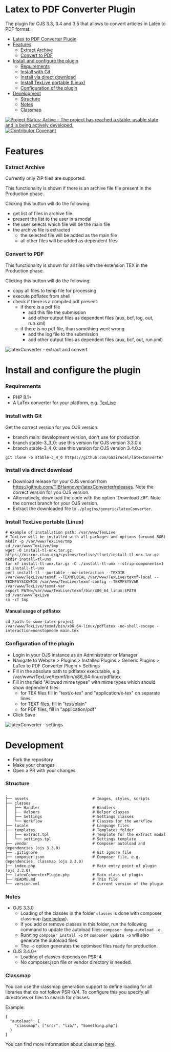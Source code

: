 # Latex to PDF Converter Plugin

The plugin for OJS 3.3, 3.4 and 3.5 that allows to convert articles in Latex to PDF format.

- [Latex to PDF Converter Plugin](#latex-to-pdf-converter-plugin)
- [Features](#features)
    - [Extract Archive](#extract-archive)
    - [Convert to PDF](#convert-to-pdf)
- [Install and configure the plugin](#install-and-configure-the-plugin)
    - [Requirements](#requirements)
    - [Install with Git](#install-with-git)
    - [Install via direct download](#install-via-direct-download)
    - [Install TexLive portable  (Linux)](#install-texlive-portable-linux)
    - [Configuration of the plugin](#configuration-of-the-plugin)
- [Development](#development)
    - [Structure](#structure)
    - [Notes](#notes)
    - [Classmap](#classmap)

[![Project Status: Active – The project has reached a stable, usable state and is being actively developed.](https://www.repostatus.org/badges/latest/active.svg)](https://www.repostatus.org/#active)
[![Contributor Covenant](https://img.shields.io/badge/Contributor%20Covenant-2.1-4baaaa.svg)](code_of_conduct.md)

# Features

### Extract Archive

Currently only ZIP files are supported.

This functionality is shown if there is an archive file file present in the Production phase.

Clicking this button will do the following:

- get list of files in archive file
- present the list to the user in a modal
- the user selects which file will be the main file
- the archive file is extracted
    - the selected file will be added as the main file
    - all other files will be added as dependent files

### Convert to PDF

This functionality is shown for all files with the extension TEX in the Production phase.

Clicking this button will do the following:

- copy all files to temp file for processing
- execute pdflatex from shell
- check if there is a compiled pdf present:
    - if there is a pdf file
        - add this file the submission
        - add other output files as dependent files (aux, bcf, log, out, run.xml)
    - if there is no pdf file, than something went wrong
        - add the log file to the submission
        - add other output files as dependent files (aux, bcf, out, run.xml)

![latexConverter - extract and convert](.project/images/latexConverter-extract-convert.gif)

# Install and configure the plugin

### Requirements

- PHP 8.1+
- A LaTex converter for your platform, e.g. [TexLive](https://tug.org/texlive)

### Install with Git

Get the correct version for you OJS version:

- branch main: development version, don't use for production
- branch stable-3_3_0: use this version for OJS version 3.3.0.x
- branch stable-3_4_0: use this version for OJS version 3.4.0.x

```shell
git clone -b stable-3_4_0 https://github.com/GaziYucel/latexConverter
```

### Install via direct download

- Download release for your OJS version from https://github.com/TIBHannover/latexConverter/releases. Note the correct
  version for you OJS version.
- Alternatively, download the code with the option 'Download ZIP'. Note the correct branch for your OJS version.
- Extract the downloaded file to `./plugins/generic/latexConverter`.

### Install TexLive portable (Linux)

```shell
# example of installation path: /var/www/TexLive
# TexLive will be installed with all packages and options (around 8GB)
mkdir -p /var/www/TexLive/tmp
cd /var/www/TexLive/tmp
wget -O install-tl-unx.tar.gz https://mirror.ctan.org/systems/texlive/tlnet/install-tl-unx.tar.gz
mkdir install-tl-unx
tar xf install-tl-unx.tar.gz -C ./install-tl-unx --strip-components=1
cd install-tl-unx
perl install-tl --portable --no-interaction --TEXDIR /var/www/TexLive/texmf --TEXMFLOCAL /var/www/TexLive/texmf-local --TEXMFSYSCONFIG /var/www/TexLive/texmf-config --TEXMFSYSVAR /var/www/TexLive/texmf-var
export PATH=/var/www/TexLive/texmf/bin/x86_64_linux:$PATH
cd /var/www/TexLive
rm -rf tmp
```

#### Manual usage of pdflatex

```shell
cd /path-to-some-latex-project
/var/www/TexLive/texmf/bin/x86_64-linux/pdflatex -no-shell-escape -interaction=nonstopmode main.tex
```

### Configuration of the plugin

- Login in your OJS instance as an Administrator or Manager
- Navigate to Website > Plugins > Installed Plugins > Generic Plugins > LaTex to PDF Converter Plugin > Settings
- Fill in the absolute path to pdflatex executable, e.g. /var/www/TexLive/texmf/bin/x86_64-linux/pdflatex
- Fill in the field "Allowed mime types" with mime types which should show dependent files:
    - for TEX files fill in "text/x-tex" and "application/x-tex" on separate lines
    - for TEXT files, fill in "text/plain"
    - for PDF files, fill in "application/pdf"
- Click Save

![latexConverter - settings](.project/images/latexConverter-settings.gif)

# Development

- Fork the repository
- Make your changes
- Open a PR with your changes

### Structure

    .
    ├── assets                            # Images, styles, scripts
    ├── classes
    │   ├── Handler                       # Handlers
    │   ├── Helpers                       # Helper classes
    │   ├── Settings                      # Settings classes
    │   └── Workflow                      # Classes for the workflow
    ├── locale                            # Language files
    ├── templates                         # Templates folder
    │   ├── extract.tpl                   # Template for the extract modal
    │   └── settings.tpl                  # Settings template
    ├── vendor                            # Composer autoload and dependencies (ojs 3.3.0)
    ├── .gitignore                        # Git ignore file
    ├── composer.json                     # Composer file, e.g. dependencies, classmap (ojs 3.3.0)
    ├── index.php                         # Main entry point of plugin (ojs 3.3.0)
    ├── LatexConverterPlugin.php          # Main class of plugin
    ├── README.md                         # This file
    └── version.xml                       # Current version of the plugin

### Notes

- OJS 3.3.0
    - Loading of the classes in the folder `classes` is done with composer classmap ([see below](#classmap)).
    - If you add or remove classes in this folder, run the following command to update the autoload
      files: `composer dump-autoload -o`.
    - Running `composer install -o` or `composer update -o` will also generate the autoload files
    - The `-o` option generates the optimised files ready for production.
- OJS 3.4.0+
    - Loading of classes depends on PSR-4.
    - No composer.json file or vendor directory is needed.

### Classmap

You can use the classmap generation support to define loading for all libraries that do not follow PSR-0/4. To
configure this you specify all directories or files to search for classes.

Example:

```
{ 
  "autoload": {
    "classmap": ["src/", "lib/", "Something.php"]
  }
}
```

You can find more information about classmap [here](https://getcomposer.org/doc/04-schema.md#classmap).
